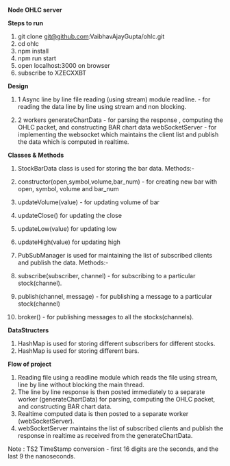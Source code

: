 <b>Node OHLC server</b>

<b>Steps to run</b>

1. git clone git@github.com:VaibhavAjayGupta/ohlc.git
2. cd ohlc
3. npm install
4. npm run start
5. open localhost:3000 on browser
6. subscribe to XZECXXBT


<b>Design</b>

 1. 1 Async line by line file reading (using stream) module readline. - for reading the data line by line using stream and non blocking.

 2. 2 workers 
  generateChartData - for parsing the response , computing the OHLC packet, and constructing BAR chart data
  webSocketServer - for implementing the websocket which maintains the client list and publish the data which is computed in realtime.

<b>Classes & Methods </b> 

 1. StockBarData class is used for storing the bar data.
  Methods:- 
   1. constructor(open,symbol,volume,bar_num) - for creating new bar with open, symbol, volume and bar_num
   2. updateVolume(value) - for updating volume of bar
   3. updateClose() for updating the close
   4. updateLow(value) for updating low
   5. updateHigh(value) for updating high

 2. PubSubManager is used for maintaining the list of subscribed clients and publish the data. 
  Methods:- 
   1. subscribe(subscriber, channel) - for subscribing to a particular stock(channel).
   2. publish(channel, message) - for publishing a message to a particular stock(channel)
   3. broker() - for publishing messages to all the stocks(channels).
	

<b>DataStructers </b>

 1. HashMap is used for storing different subscribers for different stocks.
 2. HashMap is used for storing different bars.
 
<b>Flow of project</b>

 1. Reading file using a readline module which reads the file using stream, line by line without blocking the main thread.
 2. The line by line response is then posted immediately to a separate worker (generateChartData) for parsing, computing the OHLC packet, and constructing BAR chart data. 
 3. Realtime computed data is then posted to a separate worker (webSocketServer).
 4. webSocketServer maintains the list of subscribed clients and publish the response in realtime as received from the generateChartData.

Note : TS2 TimeStamp conversion - first 16 digits are the seconds, and the last 9 the nanoseconds.